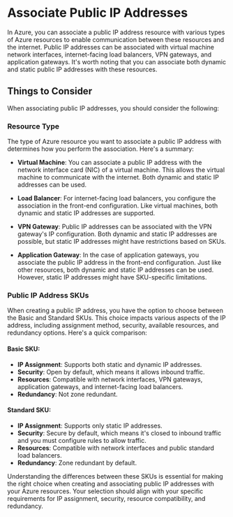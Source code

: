 # Associate Public IP Addresses

In Azure, you can associate a public IP address resource with various types of Azure resources to enable communication between these resources and the internet. Public IP addresses can be associated with virtual machine network interfaces, internet-facing load balancers, VPN gateways, and application gateways. It's worth noting that you can associate both dynamic and static public IP addresses with these resources.

## Things to Consider

When associating public IP addresses, you should consider the following:

### Resource Type

The type of Azure resource you want to associate a public IP address with determines how you perform the association. Here's a summary:

- **Virtual Machine**: You can associate a public IP address with the network interface card (NIC) of a virtual machine. This allows the virtual machine to communicate with the internet. Both dynamic and static IP addresses can be used.

- **Load Balancer**: For internet-facing load balancers, you configure the association in the front-end configuration. Like virtual machines, both dynamic and static IP addresses are supported.

- **VPN Gateway**: Public IP addresses can be associated with the VPN gateway's IP configuration. Both dynamic and static IP addresses are possible, but static IP addresses might have restrictions based on SKUs.

- **Application Gateway**: In the case of application gateways, you associate the public IP address in the front-end configuration. Just like other resources, both dynamic and static IP addresses can be used. However, static IP addresses might have SKU-specific limitations.

### Public IP Address SKUs

When creating a public IP address, you have the option to choose between the Basic and Standard SKUs. This choice impacts various aspects of the IP address, including assignment method, security, available resources, and redundancy options. Here's a quick comparison:

#### Basic SKU:

- **IP Assignment**: Supports both static and dynamic IP addresses.
- **Security**: Open by default, which means it allows inbound traffic.
- **Resources**: Compatible with network interfaces, VPN gateways, application gateways, and internet-facing load balancers.
- **Redundancy**: Not zone redundant.

#### Standard SKU:

- **IP Assignment**: Supports only static IP addresses.
- **Security**: Secure by default, which means it's closed to inbound traffic and you must configure rules to allow traffic.
- **Resources**: Compatible with network interfaces and public standard load balancers.
- **Redundancy**: Zone redundant by default.

Understanding the differences between these SKUs is essential for making the right choice when creating and associating public IP addresses with your Azure resources. Your selection should align with your specific requirements for IP assignment, security, resource compatibility, and redundancy.
